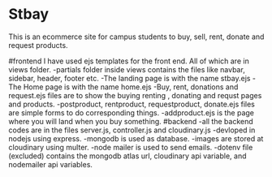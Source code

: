# Stbay
This is an ecommerce site for campus students to buy, sell, rent, donate and request products.

#frontend
  I have used ejs templates for the front end. All of which are in views folder.
  -partials folder inside views contains the files like navbar, sidebar, header, footer etc.
  -The landing page is with the name stbay.ejs
  -The Home page is with the name home.ejs
  -Buy, rent, donations and request.ejs files are to show the buying renting , donating and requst pages and products.
  -postproduct, rentproduct, requestproduct, donate.ejs files are simple forms to do corresponding things.
  -addproduct.ejs is the page where you will land when you buy something.
#backend
  -all the backend codes are in the files server.js, controller.js and cloudinary.js
  -devloped in nodejs using express.
  -mongodb is used as database.
  -images are stored at cloudinary using multer.
  -node mailer is used to send emails.
  -dotenv file (excluded) contains the mongodb atlas url, cloudinary api variable, and nodemailer api variables.
